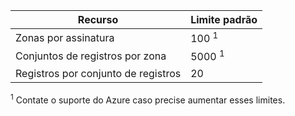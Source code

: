 
| Recurso | Limite padrão |
| --- | --- |
| Zonas por assinatura |100 <sup>1</sup> |
| Conjuntos de registros por zona |5000 <sup>1</sup> |
| Registros por conjunto de registros |20 |

<sup>1</sup> Contate o suporte do Azure caso precise aumentar esses limites.
